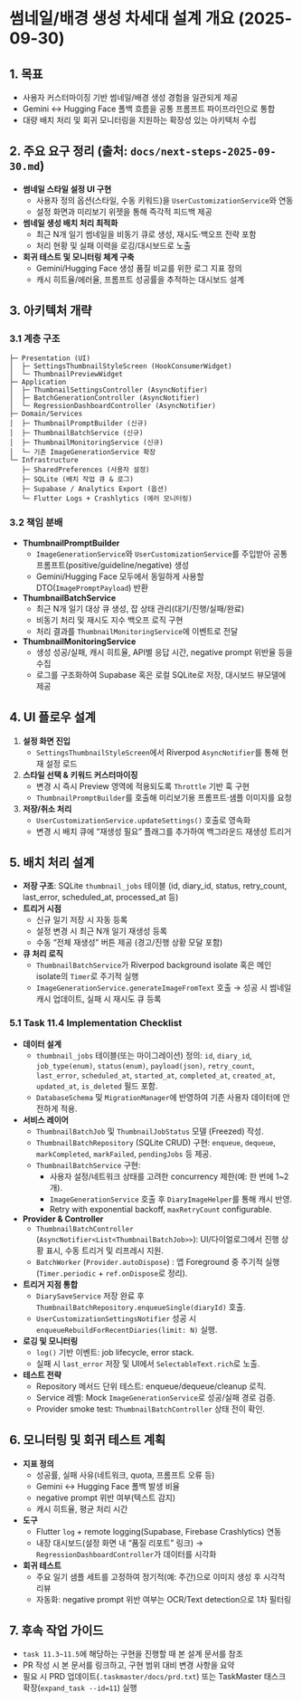 # 썸네일/배경 생성 차세대 설계 개요 (2025-09-30)

## 1. 목표

- 사용자 커스터마이징 기반 썸네일/배경 생성 경험을 일관되게 제공
- Gemini ↔ Hugging Face 폴백 흐름을 공통 프롬프트 파이프라인으로 통합
- 대량 배치 처리 및 회귀 모니터링을 지원하는 확장성 있는 아키텍처 수립

## 2. 주요 요구 정리 (출처: `docs/next-steps-2025-09-30.md`)

- **썸네일 스타일 설정 UI 구현**
  - 사용자 정의 옵션(스타일, 수동 키워드)을 `UserCustomizationService`와 연동
  - 설정 화면과 미리보기 위젯을 통해 즉각적 피드백 제공
- **썸네일 생성 배치 처리 최적화**
  - 최근 N개 일기 썸네일을 비동기 큐로 생성, 재시도·백오프 전략 포함
  - 처리 현황 및 실패 이력을 로깅/대시보드로 노출
- **회귀 테스트 및 모니터링 체계 구축**
  - Gemini/Hugging Face 생성 품질 비교를 위한 로그 지표 정의
  - 캐시 히트율/에러율, 프롬프트 성공률을 추적하는 대시보드 설계

## 3. 아키텍처 개략

### 3.1 계층 구조

```
├─ Presentation (UI)
│  ├─ SettingsThumbnailStyleScreen (HookConsumerWidget)
│  └─ ThumbnailPreviewWidget
├─ Application
│  ├─ ThumbnailSettingsController (AsyncNotifier)
│  ├─ BatchGenerationController (AsyncNotifier)
│  └─ RegressionDashboardController (AsyncNotifier)
├─ Domain/Services
│  ├─ ThumbnailPromptBuilder (신규)
│  ├─ ThumbnailBatchService (신규)
│  ├─ ThumbnailMonitoringService (신규)
│  └─ 기존 ImageGenerationService 확장
└─ Infrastructure
   ├─ SharedPreferences (사용자 설정)
   ├─ SQLite (배치 작업 큐 & 로그)
   ├─ Supabase / Analytics Export (옵션)
   └─ Flutter Logs + Crashlytics (에러 모니터링)
```

### 3.2 책임 분배

- **ThumbnailPromptBuilder**
  - `ImageGenerationService`와 `UserCustomizationService`를 주입받아 공통 프롬프트(positive/guideline/negative) 생성
  - Gemini/Hugging Face 모두에서 동일하게 사용할 DTO(`ImagePromptPayload`) 반환
- **ThumbnailBatchService**
  - 최근 N개 일기 대상 큐 생성, 잡 상태 관리(대기/진행/실패/완료)
  - 비동기 처리 및 재시도 지수 백오프 로직 구현
  - 처리 결과를 `ThumbnailMonitoringService`에 이벤트로 전달
- **ThumbnailMonitoringService**
  - 생성 성공/실패, 캐시 히트율, API별 응답 시간, negative prompt 위반율 등을 수집
  - 로그를 구조화하여 Supabase 혹은 로컬 SQLite로 저장, 대시보드 뷰모델에 제공

## 4. UI 플로우 설계

1. **설정 화면 진입**
   - `SettingsThumbnailStyleScreen`에서 Riverpod `AsyncNotifier`를 통해 현재 설정 로드
2. **스타일 선택 & 키워드 커스터마이징**
   - 변경 시 즉시 Preview 영역에 적용되도록 `Throttle` 기반 훅 구현
   - `ThumbnailPromptBuilder`를 호출해 미리보기용 프롬프트·샘플 이미지를 요청
3. **저장/취소 처리**
   - `UserCustomizationService.updateSettings()` 호출로 영속화
   - 변경 시 배치 큐에 “재생성 필요” 플래그를 추가하여 백그라운드 재생성 트리거

## 5. 배치 처리 설계

- **저장 구조**: SQLite `thumbnail_jobs` 테이블 (id, diary_id, status, retry_count, last_error, scheduled_at, processed_at 등)
- **트리거 시점**
  - 신규 일기 저장 시 자동 등록
  - 설정 변경 시 최근 N개 일기 재생성 등록
  - 수동 “전체 재생성” 버튼 제공 (경고/진행 상황 모달 포함)
- **큐 처리 로직**
  - `ThumbnailBatchService`가 Riverpod background isolate 혹은 메인 isolate의 `Timer`로 주기적 실행
  - `ImageGenerationService.generateImageFromText` 호출 → 성공 시 썸네일 캐시 업데이트, 실패 시 재시도 큐 등록

### 5.1 Task 11.4 Implementation Checklist

- **데이터 설계**
  - `thumbnail_jobs` 테이블(또는 마이그레이션) 정의: `id`, `diary_id`, `job_type(enum)`, `status(enum)`, `payload(json)`, `retry_count`, `last_error`, `scheduled_at`, `started_at`, `completed_at`, `created_at`, `updated_at`, `is_deleted` 필드 포함.
  - `DatabaseSchema` 및 `MigrationManager`에 반영하여 기존 사용자 데이터에 안전하게 적용.
- **서비스 레이어**
  - `ThumbnailBatchJob` 및 `ThumbnailJobStatus` 모델 (Freezed) 작성.
  - `ThumbnailBatchRepository` (SQLite CRUD) 구현: `enqueue`, `dequeue`, `markCompleted`, `markFailed`, `pendingJobs` 등 제공.
  - `ThumbnailBatchService` 구현:
    - 사용자 설정/네트워크 상태를 고려한 concurrency 제한(예: 한 번에 1~2개).
    - `ImageGenerationService` 호출 후 `DiaryImageHelper`를 통해 캐시 반영.
    - Retry with exponential backoff, `maxRetryCount` configurable.
- **Provider & Controller**
  - `ThumbnailBatchController` (`AsyncNotifier<List<ThumbnailBatchJob>>`): UI/다이얼로그에서 진행 상황 표시, 수동 트리거 및 리프레시 지원.
  - `BatchWorker` (`Provider.autoDispose`) : 앱 Foreground 중 주기적 실행 (`Timer.periodic` + `ref.onDispose`로 정리).
- **트리거 지점 통합**
  - `DiarySaveService` 저장 완료 후 `ThumbnailBatchRepository.enqueueSingle(diaryId)` 호출.
  - `UserCustomizationSettingsNotifier` 성공 시 `enqueueRebuildForRecentDiaries(limit: N)` 실행.
- **로깅 및 모니터링**
  - `log()` 기반 이벤트: job lifecycle, error stack.
  - 실패 시 `last_error` 저장 및 UI에서 `SelectableText.rich`로 노출.
- **테스트 전략**
  - Repository 메서드 단위 테스트: enqueue/dequeue/cleanup 로직.
  - Service 레벨: Mock `ImageGenerationService`로 성공/실패 경로 검증.
  - Provider smoke test: `ThumbnailBatchController` 상태 전이 확인.

## 6. 모니터링 및 회귀 테스트 계획

- **지표 정의**
  - 성공률, 실패 사유(네트워크, quota, 프롬프트 오류 등)
  - Gemini ↔ Hugging Face 폴백 발생 비율
  - negative prompt 위반 여부(텍스트 감지)
  - 캐시 히트율, 평균 처리 시간
- **도구**
  - Flutter `log` + remote logging(Supabase, Firebase Crashlytics) 연동
  - 내장 대시보드(설정 화면 내 “품질 리포트” 링크) → `RegressionDashboardController`가 데이터를 시각화
- **회귀 테스트**
  - 주요 일기 샘플 세트를 고정하여 정기적(예: 주간)으로 이미지 생성 후 시각적 리뷰
  - 자동화: negative prompt 위반 여부는 OCR/Text detection으로 1차 필터링

## 7. 후속 작업 가이드

- `task 11.3~11.5`에 해당하는 구현을 진행할 때 본 설계 문서를 참조
- PR 작성 시 본 문서를 링크하고, 구현 범위 대비 변경 사항을 요약
- 필요 시 PRD 업데이트(`.taskmaster/docs/prd.txt`) 또는 TaskMaster 태스크 확장(`expand_task --id=11`) 실행
